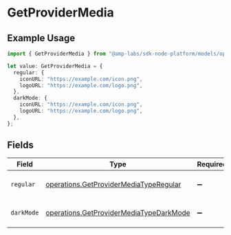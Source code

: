 # GetProviderMedia

## Example Usage

```typescript
import { GetProviderMedia } from "@amp-labs/sdk-node-platform/models/operations";

let value: GetProviderMedia = {
  regular: {
    iconURL: "https://example.com/icon.png",
    logoURL: "https://example.com/logo.png",
  },
  darkMode: {
    iconURL: "https://example.com/icon.png",
    logoURL: "https://example.com/logo.png",
  },
};
```

## Fields

| Field                                                                                              | Type                                                                                               | Required                                                                                           | Description                                                                                        |
| -------------------------------------------------------------------------------------------------- | -------------------------------------------------------------------------------------------------- | -------------------------------------------------------------------------------------------------- | -------------------------------------------------------------------------------------------------- |
| `regular`                                                                                          | [operations.GetProviderMediaTypeRegular](../../models/operations/getprovidermediatyperegular.md)   | :heavy_minus_sign:                                                                                 | Media for light/regular mode.                                                                      |
| `darkMode`                                                                                         | [operations.GetProviderMediaTypeDarkMode](../../models/operations/getprovidermediatypedarkmode.md) | :heavy_minus_sign:                                                                                 | Media to be used in dark mode.                                                                     |